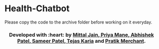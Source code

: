 # Health-Chatbot

Please copy the code to the archive folder before working on it everyday.

<h3 align="center"><b>Developed with :heart: by <a href="https://github.com/Mittal1999">Mittal Jain</a>,<a href="https://github.com/pugnator-12"> Priya Mane</a>,<a href="https://github.com/ABHI2410"> Abhishek Patel</a>,<a href="https://github.com/sameer-patel-dev"> Sameer Patel</a>,<a href="https://github.com/tejaskaria"> Tejas Karia</a> and <a href="https://github.com/pratik6725">Pratik Merchant</a>.</b></h1>
